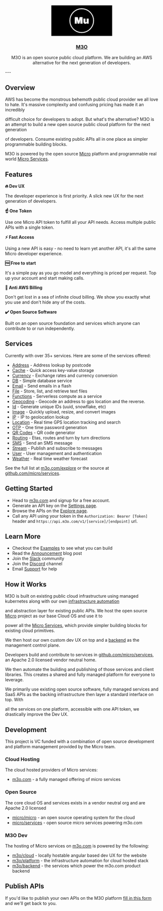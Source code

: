 <p align="center">
	<a href="http://m3o.com">
		<img src="images/banner.png" />
		<h3 align="center">M3O</h3>
	</a>
</p>
<p align="center">M3O is an open source public cloud platform. We are building an AWS alternative for the next generation of developers.</p>
---

## Overview

AWS has become the monstrous behemoth public cloud provider we all love to hate. It's massive complexity and confusing pricing has made it an incredibly

difficult choice for developers to adopt. But what's the alternative? M3O is an attempt to build a new open source public cloud platform for the next generation

of developers. Consume existing public APIs all in one place as simpler programmable building blocks.

M3O is powered by the open source [Micro](https://github.com/micro/micro) platform and programmable real world [Micro Services](https://github.com/micro/services).

## Features

**🔥 Dev UX**

The developer experience is first priority. A slick new UX for the next generation of developers.

**☝️ One Token**

Use one Micro API token to fulfill all your API needs. Access multiple public APIs with a single token.

**⚡ Fast Access**

Using a new API is easy - no need to learn yet another API, it's all the same Micro developer experience.

**🆓 Free to start**

It's a simple pay as you go model and everything is priced per request. Top up your account and start making calls.

**🚫 Anti AWS Billing**

Don't get lost in a sea of infinite cloud billing. We show you exactly what you use and don't hide any of the costs.

**✔️ Open Source Software**

Built on an open source foundation and services which anyone can contribute to or run independently.

## Services

Currently with over 35+ services. Here are some of the services offered:

- [Address](https://m3o.com/address) - Address lookup by postcode
- [Cache](https://m3o.com/cache) - Quick access key-value storage
- [Currency](https://m3o.com/currency) - Exchange rates and currency conversion
- [DB](https://m3o.com/db) - Simple database service
- [Email](https://m3o.com/email) - Send emails in a flash
- [File](https://m3o.com/file) - Store, list, and retrieve text files
- [Functions](https://m3o.com/function) - Serverless compute as a service
- [Geocoding](https://m3o.com/geocoding) - Geocode an address to gps location and the reverse.
- [Id](https://m3o.com/id) - Generate unique IDs (uuid, snowflake, etc)
- [Image](https://m3o.com/image) - Quickly upload, resize, and convert images
- [IP](https://m3o.com/ip) - IP to geolocation lookup
- [Location](https://m3o.com/location) - Real time GPS location tracking and search
- [OTP](https://m3o.com/otp) - One time password generation
- [QR Codes](https://m3o.com/qr) - QR code generator
- [Routing](https://m3o.com/routing) - Etas, routes and turn by turn directions
- [SMS](https://m3o.com/sms) - Send an SMS message
- [Stream](https://m3o.com/stream) - Publish and subscribe to messages
- [User](https://m3o.com/user) - User management and authentication
- [Weather](https://m3o.com/weather) - Real time weather forecast

See the full list at [m3o.com/explore](https://m3o.com/explore) or the source at [github.com/micro/services](https://github.com/micro/services).

## Getting Started

- Head to [m3o.com](https://m3o.com) and signup for a free account.
- Generate an API key on the [Settings page](https://m3o.com/settings/keys).
- Browse the APIs on the [Explore page](https://m3o.com/explore).
- Call any API using your token in the `Authorization: Bearer [Token]` header and `https://api.m3o.com/v1/[service]/[endpoint]` url.

## Learn More

- Checkout the [Examples](examples) to see what you can build
- Read the [Announcement](https://blog.m3o.com/2021/06/24/micro-apis-for-everyday-use.html) blog post
- Join the [Slack](https://slack.m3o.com) community
- Join the [Discord](https://discord.gg/TBR9bRjd6Z) channel
- Email [Support](mailto:support@m3o.com) for help

## How it Works

M3O is built on existing public cloud infrastructure using managed kubernetes along with our own [infrastructure automation](https://github.com/m3o/platform)

and abstraction layer for existing public APIs. We host the open source [Micro](https://github.com/micro/micro) project as our base Cloud OS and use it to

power all the [Micro Services](https://github.com/micro/services), which provide simpler building blocks for existing cloud primitives.

We then host our own custom dev UX on top and a [backend](https://github.com/m3o/backend) as the management control plane.

Developers build and contribute to services in [github.com/micro/services](https://github.com/micro/services), an Apache 2.0 licensed vendor neutral home.

We then automate the building and publishing of those services and client libraries. This creates a shared and fully managed platform for everyone to leverage.

We primarily use existing open source software, fully managed services and SaaS APIs as the backing infrastructure then layer a standard interface on top. With

all the services on one platform, accessible with one API token, we drastically improve the Dev UX.

## Development

This project is VC funded with a combination of open source development and platform management provided by the Micro team.

### Cloud Hosting

The cloud hosted providers of Micro services:

- [m3o.com](https://m3o.com) - a fully managed offering of micro services

### Open Source

The core cloud OS and services exists in a vendor neutral org and are Apache 2.0 licensed

- [micro/micro](https://github.com/micro/micro) - an open source operating system for the cloud
- [micro/services](https://github.com/micro/services) - open source micro services powering m3o.com

### M3O Dev

The hosting of Micro services on [m3o.com](https://m3o.com) is powered by the following:

- [m3o/cloud](https://github.com/m3o/cloud) - locally hostable angular based dev UX for the website
- [m3o/platform](https://github.com/m3o/platform) - the infrastructure automation for cloud hosted stack
- [m3o/backend](https://github.com/m3o/backend) - the services which power the m3o.com product backend

## Publish APIs

If you'd like to publish your own APIs on the M3O platform [fill in this form](https://forms.gle/9SQV6DdLNDzSRQ477) and we'll get back to you.
